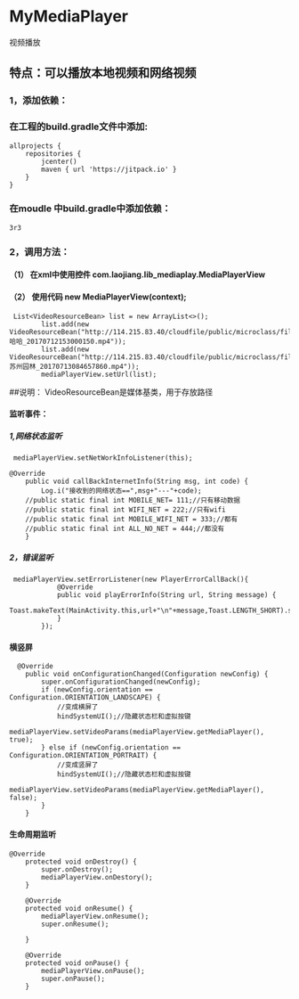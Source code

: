 # MyMediaPlayer
视频播放
## 特点：可以播放本地视频和网络视频
### 1，添加依赖：
### 在工程的build.gradle文件中添加:
```
allprojects {
    repositories {
        jcenter()
        maven { url 'https://jitpack.io' }
    }
}
```
### 在moudle 中build.gradle中添加依赖：
```
3r3
```
### 2，调用方法：
#### （1） 在xml中使用控件 com.laojiang.lib_mediaplay.MediaPlayerView
#### （2） 使用代码 new MediaPlayerView(context);

```
 List<VideoResourceBean> list = new ArrayList<>();
        list.add(new VideoResourceBean("http://114.215.83.40/cloudfile/public/microclass/files201707121530004016/哈哈_20170712153000150.mp4"));
        list.add(new VideoResourceBean("http://114.215.83.40/cloudfile/public/microclass/files201707130846575996/苏州园林_20170713084657860.mp4"));
        mediaPlayerView.setUrl(list);
```
##说明：
VideoResourceBean是媒体基类，用于存放路径
#### 监听事件：
##### 1,网络状态监听
```
 mediaPlayerView.setNetWorkInfoListener(this);

@Override
    public void callBackInternetInfo(String msg, int code) {
        Log.i("接收到的网络状态==",msg+"---"+code);
    //public static final int MOBILE_NET= 111;//只有移动数据
    //public static final int WIFI_NET = 222;//只有wifi
    //public static final int MOBILE_WIFI_NET = 333;//都有
    //public static final int ALL_NO_NET = 444;//都没有
    }
```
##### 2，错误监听
```
 mediaPlayerView.setErrorListener(new PlayerErrorCallBack(){
            @Override
            public void playErrorInfo(String url, String message) {
                Toast.makeText(MainActivity.this,url+"\n"+message,Toast.LENGTH_SHORT).show();
            }
        });
 ```
#### 横竖屏
```
  @Override
    public void onConfigurationChanged(Configuration newConfig) {
        super.onConfigurationChanged(newConfig);
        if (newConfig.orientation == Configuration.ORIENTATION_LANDSCAPE) {
            //变成横屏了
            hindSystemUI();//隐藏状态栏和虚拟按键
            mediaPlayerView.setVideoParams(mediaPlayerView.getMediaPlayer(), true);
        } else if (newConfig.orientation == Configuration.ORIENTATION_PORTRAIT) {
            //变成竖屏了
            hindSystemUI();//隐藏状态栏和虚拟按键
            mediaPlayerView.setVideoParams(mediaPlayerView.getMediaPlayer(), false);
        }
    }
```
#### 生命周期监听
```
@Override
    protected void onDestroy() {
        super.onDestroy();
        mediaPlayerView.onDestory();
    }

    @Override
    protected void onResume() {
        mediaPlayerView.onResume();
        super.onResume();

    }

    @Override
    protected void onPause() {
        mediaPlayerView.onPause();
        super.onPause();
    }
```
